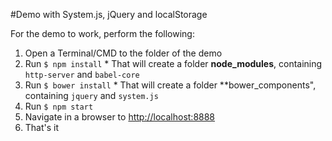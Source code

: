 #Demo with System.js, jQuery and localStorage

For the demo to work, perform the following:

1.   Open a Terminal/CMD to the folder of the demo
2.   Run `$ npm install`
	*	That will create a folder **node_modules**, containing `http-server` and `babel-core`
3.   Run `$ bower install`
	*	That will create a folder **bower_components", containing `jquery` and `system.js`
4.   Run `$ npm start`
5.   Navigate in a browser to [http://localhost:8888](http://localhost:8888)
6.   That's it 